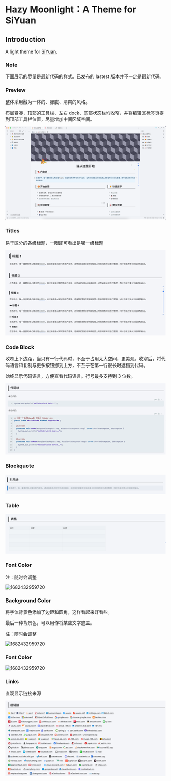# Hazy Moonlight：A Theme for SiYuan

## Introduction

A light theme for [SiYuan](http://github.com/siyuan-note/siyuan).

### Note

下面展示的尽量是最新代码的样式。已发布的 lastest 版本并不一定是最新代码。

### Preview

整体采用融为一体的、朦胧、清爽的风格。

布局紧凑，顶部的工具栏、左右 dock、底部状态栏均收窄，并将编辑区标签页提到顶部工具栏位置，尽量增加中间区域空间。

![1682427206132](image/README/preview.png)

### Titles

易于区分的各级标题，一眼即可看出是哪一级标题

![1682427376672](image/README/titles.png)

### Code Block

收窄上下边距，当只有一行代码时，不至于占用太大空间，更美观。收窄后，将代码语言和复制与更多按钮挪到上方，不至于在第一行很长时遮挡到代码。

始终显示代码语言，方便查看代码语言。行号最多支持到 3 位数。

![1682427072462](image/README/codeblock.png)

### Blockquote

![1682427462008](image/README/blockquote.png)

### Table

![1682432959720](image/README/table.png)

### Font Color

注：随时会调整

![1682432959720](https://file+.vscode-resource.vscode-cdn.net/Users/oilo/DEV/Projects/Proj-VSCode/SiYuan-Themes/RQU-MoonLight/image/README/fontcolor.png)

### Background Color

将字体背景色添加了边距和圆角，这样看起来好看些。

最后一种背景色，可以用作将某些文字遮盖。

注：随时会调整

![1682432959720](https://file+.vscode-resource.vscode-cdn.net/Users/oilo/DEV/Projects/Proj-VSCode/SiYuan-Themes/RQU-MoonLight/image/README/backgroundcolor.png)

### Font Color

![1682432959720](https://file+.vscode-resource.vscode-cdn.net/Users/oilo/DEV/Projects/Proj-VSCode/SiYuan-Themes/RQU-MoonLight/image/README/fontcolor.png)

### Links

直观显示链接来源

![1682427118779](image/README/links.png)
